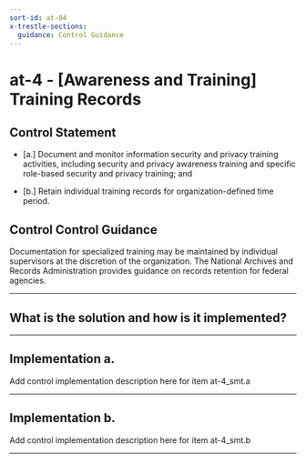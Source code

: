 ```yaml
---
sort-id: at-04
x-trestle-sections:
  guidance: Control Guidance
---
```


# at-4 - \[Awareness and Training\] Training Records

## Control Statement

- \[a.\] Document and monitor information security and privacy training activities, including security and privacy awareness training and specific role-based security and privacy training; and

- \[b.\] Retain individual training records for organization-defined time period.

## Control Control Guidance

Documentation for specialized training may be maintained by individual supervisors at the discretion of the organization. The National Archives and Records Administration provides guidance on records retention for federal agencies.

______________________________________________________________________

## What is the solution and how is it implemented?

<!-- Please leave this section blank and enter implementation details in the parts below. -->

______________________________________________________________________

## Implementation a.

Add control implementation description here for item at-4_smt.a

______________________________________________________________________

## Implementation b.

Add control implementation description here for item at-4_smt.b

______________________________________________________________________
